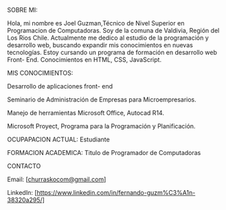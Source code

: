 SOBRE MI:

Hola, mi nombre es Joel Guzman,Técnico de Nivel Superior en Programacion de Computadoras. Soy de la comuna de Valdivia, Región del Los Rios Chile. Actualmente me dedico al estudio de la programación y desarrollo web, buscando expandir mis conocimientos en nuevas tecnologías. Estoy cursando un programa de formación en desarrollo web Front- End. Conocimientos en HTML, CSS, JavaScript.


MIS CONOCIMIENTOS:

Desarrollo de aplicaciones front- end

Seminario de Administración de Empresas  para Microempresarios.

Manejo de herramientas Microsoft Office, Autocad R14.

Microsoft Proyect, Programa para la Programación y Planificación.


OCUPAPACION ACTUAL:
Estudiante

FORMACION ACADEMICA:
Titulo de Programador de Computadoras

CONTACTO

Email: [churraskocom@gmail.com]

LinkedIn: [https://www.linkedin.com/in/fernando-guzm%C3%A1n-38320a295/]


